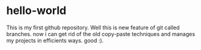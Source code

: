# hello-world
This is my first github repository.
Well this is new feature of git called branches.
now i can get rid of the old copy-paste techniques and manages my projects in efficients ways.
good :). 

